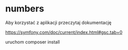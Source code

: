 # numbers

Aby korzystać z aplikacji przeczytaj dokumentację

https://symfony.com/doc/current/index.html#gsc.tab=0

uruchom composer install
